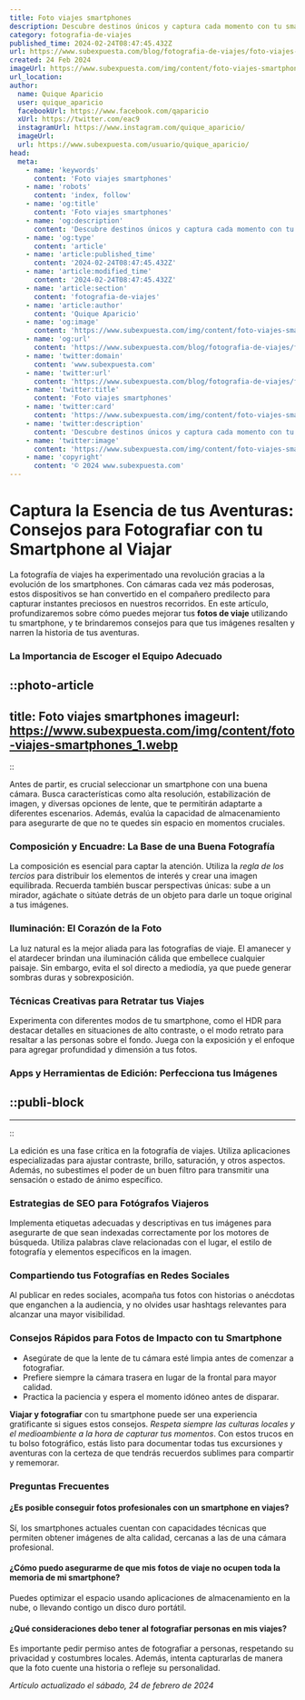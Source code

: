 ```yaml
---
title: Foto viajes smartphones
description: Descubre destinos únicos y captura cada momento con tu smartphone. Consejos e ideas para fotografiar tus viajes como un profesional.
category: fotografia-de-viajes
published_time: 2024-02-24T08:47:45.432Z
url: https://www.subexpuesta.com/blog/fotografia-de-viajes/foto-viajes-smartphones
created: 24 Feb 2024
imageUrl: https://www.subexpuesta.com/img/content/foto-viajes-smartphones_1.webp
url_location:
author:
  name: Quique Aparicio
  user: quique_aparicio
  facebookUrl: https://www.facebook.com/qaparicio
  xUrl: https://twitter.com/eac9
  instagramUrl: https://www.instagram.com/quique_aparicio/
  imageUrl: 
  url: https://www.subexpuesta.com/usuario/quique_aparicio/
head:
  meta:
    - name: 'keywords'
      content: 'Foto viajes smartphones'
    - name: 'robots'
      content: 'index, follow'
    - name: 'og:title'
      content: 'Foto viajes smartphones'
    - name: 'og:description'
      content: 'Descubre destinos únicos y captura cada momento con tu smartphone. Consejos e ideas para fotografiar tus viajes como un profesional.'
    - name: 'og:type'
      content: 'article'
    - name: 'article:published_time'
      content: '2024-02-24T08:47:45.432Z'
    - name: 'article:modified_time'
      content: '2024-02-24T08:47:45.432Z'
    - name: 'article:section'
      content: 'fotografia-de-viajes'
    - name: 'article:author'
      content: 'Quique Aparicio'
    - name: 'og:image'
      content: 'https://www.subexpuesta.com/img/content/foto-viajes-smartphones_1.webp'
    - name: 'og:url'
      content: 'https://www.subexpuesta.com/blog/fotografia-de-viajes/foto-viajes-smartphones'
    - name: 'twitter:domain'
      content: 'www.subexpuesta.com'
    - name: 'twitter:url'
      content: 'https://www.subexpuesta.com/blog/fotografia-de-viajes/foto-viajes-smartphones'
    - name: 'twitter:title'
      content: 'Foto viajes smartphones'
    - name: 'twitter:card'
      content: 'https://www.subexpuesta.com/img/content/foto-viajes-smartphones_1.webp'
    - name: 'twitter:description'
      content: 'Descubre destinos únicos y captura cada momento con tu smartphone. Consejos e ideas para fotografiar tus viajes como un profesional.'
    - name: 'twitter:image'
      content: 'https://www.subexpuesta.com/img/content/foto-viajes-smartphones_1.webp'
    - name: 'copyright'
      content: '© 2024 www.subexpuesta.com'
---
```

# Captura la Esencia de tus Aventuras: Consejos para Fotografiar con tu Smartphone al Viajar

La fotografía de viajes ha experimentado una revolución gracias a la evolución de los smartphones. Con cámaras cada vez más poderosas, estos dispositivos se han convertido en el compañero predilecto para capturar instantes preciosos en nuestros recorridos. En este artículo, profundizaremos sobre cómo puedes mejorar tus **fotos de viaje** utilizando tu smartphone, y te brindaremos consejos para que tus imágenes resalten y narren la historia de tus aventuras.

### La Importancia de Escoger el Equipo Adecuado


::photo-article
---
title: Foto viajes smartphones
imageurl: https://www.subexpuesta.com/img/content/foto-viajes-smartphones_1.webp
---
::



Antes de partir, es crucial seleccionar un smartphone con una buena cámara. Busca características como alta resolución, estabilización de imagen, y diversas opciones de lente, que te permitirán adaptarte a diferentes escenarios. Además, evalúa la capacidad de almacenamiento para asegurarte de que no te quedes sin espacio en momentos cruciales.

### Composición y Encuadre: La Base de una Buena Fotografía

La composición es esencial para captar la atención. Utiliza la *regla de los tercios* para distribuir los elementos de interés y crear una imagen equilibrada. Recuerda también buscar perspectivas únicas: sube a un mirador, agáchate o sitúate detrás de un objeto para darle un toque original a tus imágenes.

### Iluminación: El Corazón de la Foto

La luz natural es la mejor aliada para las fotografías de viaje. El amanecer y el atardecer brindan una iluminación cálida que embellece cualquier paisaje. Sin embargo, evita el sol directo a mediodía, ya que puede generar sombras duras y sobrexposición.

### Técnicas Creativas para Retratar tus Viajes

Experimenta con diferentes modos de tu smartphone, como el HDR para destacar detalles en situaciones de alto contraste, o el modo retrato para resaltar a las personas sobre el fondo. Juega con la exposición y el enfoque para agregar profundidad y dimensión a tus fotos.

### Apps y Herramientas de Edición: Perfecciona tus Imágenes


  ::publi-block
  ---
  ---
  ::
  
  

La edición es una fase crítica en la fotografía de viajes. Utiliza aplicaciones especializadas para ajustar contraste, brillo, saturación, y otros aspectos. Además, no subestimes el poder de un buen filtro para transmitir una sensación o estado de ánimo específico.

### Estrategias de SEO para Fotógrafos Viajeros

Implementa etiquetas adecuadas y descriptivas en tus imágenes para asegurarte de que sean indexadas correctamente por los motores de búsqueda. Utiliza palabras clave relacionadas con el lugar, el estilo de fotografía y elementos específicos en la imagen.

### Compartiendo tus Fotografías en Redes Sociales

Al publicar en redes sociales, acompaña tus fotos con historias o anécdotas que enganchen a la audiencia, y no olvides usar hashtags relevantes para alcanzar una mayor visibilidad.

### Consejos Rápidos para Fotos de Impacto con tu Smartphone

- Asegúrate de que la lente de tu cámara esté limpia antes de comenzar a fotografiar.
- Prefiere siempre la cámara trasera en lugar de la frontal para mayor calidad.
- Practica la paciencia y espera el momento idóneo antes de disparar.

**Viajar y fotografiar** con tu smartphone puede ser una experiencia gratificante si sigues estos consejos. *Respeta siempre las culturas locales y el medioambiente a la hora de capturar tus momentos*. Con estos trucos en tu bolso fotográfico, estás listo para documentar todas tus excursiones y aventuras con la certeza de que tendrás recuerdos sublimes para compartir y rememorar.

### Preguntas Frecuentes

#### ¿Es posible conseguir fotos profesionales con un smartphone en viajes?

Sí, los smartphones actuales cuentan con capacidades técnicas que permiten obtener imágenes de alta calidad, cercanas a las de una cámara profesional.

#### ¿Cómo puedo asegurarme de que mis fotos de viaje no ocupen toda la memoria de mi smartphone?

Puedes optimizar el espacio usando aplicaciones de almacenamiento en la nube, o llevando contigo un disco duro portátil.

#### ¿Qué consideraciones debo tener al fotografiar personas en mis viajes?

Es importante pedir permiso antes de fotografiar a personas, respetando su privacidad y costumbres locales. Además, intenta capturarlas de manera que la foto cuente una historia o refleje su personalidad.

_Artículo actualizado el sábado, 24 de febrero de 2024_